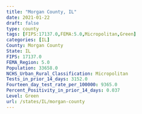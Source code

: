 ```yaml
---
title: "Morgan County, IL"
date: 2021-01-22
draft: false
type: county
tags: [FIPS:17137.0,FEMA:5.0,Micropolitan,Green]
categories: [IL]
County: Morgan County
State: IL
FIPS: 17137.0
FEMA_Region: 5.0
Population: 33658.0
NCHS_Urban_Rural_Classification: Micropolitan
Tests_in_prior_14_days: 3152.0
Fourteen_day_test_rate_per_100000: 9365.0
Percent_Positivity_in_prior_14_days: 0.037
Level: Green
url: /states/IL/morgan-county
---
```



